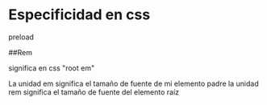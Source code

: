 # Especificidad en css

preload

##Rem

significa en css "root em" 

La unidad em significa el tamaño de fuente de mi elemento padre
la unidad rem significa el tamaño de fuente del elemento raíz 
